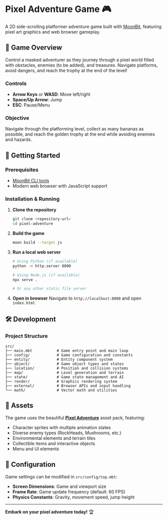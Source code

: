 # Pixel Adventure Game 🎮

A 2D side-scrolling platformer adventure game built with
[MoonBit](https://moonbitlang.com), featuring pixel art graphics and web browser
gameplay.

## 🎯 Game Overview

Control a masked adventurer as they journey through a pixel world filled with
obstacles, enemies (to be added), and treasures. Navigate platforms, avoid
dangers, and reach the trophy at the end of the level!

### Controls

- **Arrow Keys** or **WASD**: Move left/right
- **Space/Up Arrow**: Jump
- **ESC**: Pause/Menu

### Objective

Navigate through the platforming level, collect as many bananas as possible, and
reach the golden trophy at the end while avoiding enemies and hazards.

## 🚀 Getting Started

### Prerequisites

- [MoonBit CLI tools](https://moonbitlang.com/download/)
- Modern web browser with JavaScript support

### Installation & Running

1. **Clone the repository**
   ```bash
   git clone <repository-url>
   cd pixel-adventure
   ```

2. **Build the game**
   ```bash
   moon build --target js
   ```

3. **Run a local web server**
   ```bash
   # Using Python (if available)
   python -m http.server 8000

   # Using Node.js (if available)
   npx serve .

   # Or any other static file server
   ```

4. **Open in browser** Navigate to `http://localhost:8000` and open `index.html`

## 🛠️ Development

### Project Structure

```
src/
├── main.mbt           # Game entry point and main loop
├── config/            # Game configuration and constants
├── entity/            # Entity component system
├── object/            # Game object types and states
├── location/          # Position and collision systems
├── map/               # Level generation and terrain
├── state/             # Game state management and AI
├── render/            # Graphics rendering system
├── external/          # Browser APIs and input handling
└── math/              # Vector math and utilities
```

## 🎨 Assets

The game uses the beautiful
[**Pixel Adventure**](https://pixelfrog-assets.itch.io/pixel-adventure-1) asset
pack, featuring:

- Character sprites with multiple animation states
- Diverse enemy types (RockHeads, Mushrooms, etc.)
- Environmental elements and terrain tiles
- Collectible items and interactive objects
- Menu and UI elements

## 🔧 Configuration

Game settings can be modified in `src/config/top.mbt`:

- **Screen Dimensions**: Game and viewport size
- **Frame Rate**: Game update frequency (default: 60 FPS)
- **Physics Constants**: Gravity, movement speed, jump height

---

**Embark on your pixel adventure today!** 🏆
